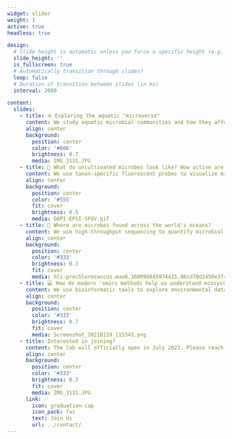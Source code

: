 ```yaml
---
widget: slider
weight: 1
active: true
headless: true

design:
  # Slide height is automatic unless you force a specific height (e.g. '400px')
  slide_height: ''
  is_fullscreen: true
  # Automatically transition through slides?
  loop: false
  # Duration of transition between slides (in ms)
  interval: 2000

content:
  slides:
    - title: ⛵️ Exploring the aquatic "microverse"
      content: We study aquatic microbial communities and how they affect the biosphere's function
      align: center
      background:
        position: center
        color: '#666'
        brightness: 0.7
        media: IMG_3131.JPG
    - title: 🔬 What do uncultivated microbes look like? How active are they?
      content: We use taxon-specific fluorescent probes to visualize microbes and quantify their activity (CARD/HCR-FISH)
      align: center
      background:
        position: center
        color: '#555'
        fit: cover
        brightness: 0.5
        media: DAPI-EPSI-SFOV.gif
    - title: 🧬 Where are microbes found across the world's oceans?
      content: We use high-throughput sequencing to quantify microbial community structure and biogeography (SSU rRNA PCR)
      align: center
      background:
        position: center
        color: '#333'
        brightness: 0.3
        fit: cover
        media: hli-prochlorococcus.max0.160998845974415.86cd70d2450e3f44f4a7c543f53008ee-easv-plot-03_cropped.png 
    - title: 💻 How do modern 'omics methods help us understand ecosystems?
      content: We use bioinformatic tools to explore environmental datasets (amplicon sequencing, metagenomics)
      align: center
      background:
        position: center
        color: '#333'
        brightness: 0.7
        fit: cover
        media: Screenshot_20210119_115341.png 
    - title: Interested in joining?
      content: The lab will officially open in July 2023. Please reach out in the contact form if you're interested to learn about potential research areas!
      align: center
      background:
        position: center
        color: '#333'
        brightness: 0.3
        fit: cover
        media: IMG_3131.JPG 
      link:
        icon: graduation-cap
        icon_pack: fas
        text: Join Us
        url: ../contact/
---
```


